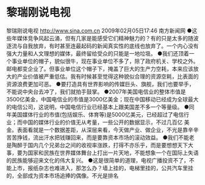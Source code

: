 # 黎瑞刚说电视

黎瑞刚说电视
http://www.sina.com.cn  2009年02月05日17:46   南方新闻网
●这些年媒体竞争风起云涌，但有几家是能感受它们精神魅力的？有的只是太多的随波逐流与自我放弃，有时甚至连最起码的新闻真实性的底线也放弃了。一个内心没有强大力量和人文理想的媒体，最终留给受众的只能是一地垃圾。
●我们还顶着一个事业单位的帽子，貌似很牛，现在事业单位不多了，除了政府机关、学校之外。邮电都变企业了。但事业单位这个帽子下，掩盖了巨大的生产力空耗，本来应该放大的产业价值被严重低估。我有时候甚至觉得这种貌似合理的资源空耗，比表面的资源浪费更加可恶。
●要打造具有世界影响的传媒巨头、旗舰，我们也要举手，不能说中央台去冲了，我们就拍手鼓掌。
●2007年美国电信业的整体市值是 3500亿美金，中国电信业的市值是3000亿美金；现在中国移动已经成为全球最大的电信公司，这说明，中国电信行业已经基本上跟美国差不多一个等量级。
●同年美国媒体行业的市值(包括娱乐、体育等)是5000亿美元，已经超过了电信行业；而中国的媒体行业的价值无从考量，一些公开的数据显示，不过几百亿 美金。表面看就是一个数据差距，从深层来看，今天做产业、做企业，不光是靠辛辛苦苦挣钱，流出汗水把钱赚回来，而是要靠资本市场的滚动效益。
●我们不能老是陶醉于国内几个兄弟台之间的收视率涨跌，打得不亦乐乎，而是要想想天下大事，要为国家和民族在世界媒体舞台上打出一片天地，不能想象一个在国际上失语的民族能够迎来文化的伟大复兴。
●这是很简单的道理，电视广播投资不了，不能上市，报纸杂志也难进入，那怎么办？墙上挂的，电梯里挂的，公共汽车里挂的，全部成为资本市场追捧的偶像。不光是排名


